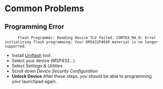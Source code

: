 # Common Problems

## Programming Error    

          Flash Programmer: Reading device TLV failed. CORTEX_M4_0: Error initializing flash programming: Your XMS432P401R material is no longer supported.
- Install [Uniflash](https://www.ti.com/tool/UNIFLASH) tool.
- Select your device (MSP432...)
- Select *Settings & Utilities*
- Scroll down *Device Security Configuration*
- **Unlock Device**
After these steps, you should be able to programming your launchpad again.
